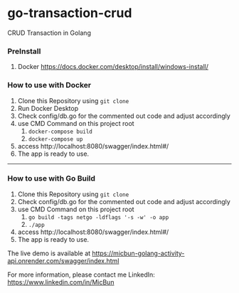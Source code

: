 # go-transaction-crud
CRUD Transaction in  Golang

### PreInstall
1. Docker https://docs.docker.com/desktop/install/windows-install/

### How to use with Docker
1. Clone this Repository using `git clone`
2. Run Docker Desktop
3. Check config/db.go for the commented out code and adjust accordingly
4. use CMD Command on this project root
    1. `docker-compose build`
    2. `docker-compose up`
5. access http://localhost:8080/swagger/index.html#/
6. The app is ready to use.
---
### How to use with Go Build
1. Clone this Repository using `git clone`
2. Check config/db.go for the commented out code and adjust accordingly
3. use CMD Command on this project root
    1. `go build -tags netgo -ldflags '-s -w' -o app`
    2. `./app`
4. access http://localhost:8080/swagger/index.html#/
5. The app is ready to use.

The live demo is available at https://micbun-golang-activity-api.onrender.com/swagger/index.html

For more information, please contact me LinkedIn: https://www.linkedin.com/in/MicBun